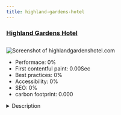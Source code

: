 ```yaml
---
title: highland-gardens-hotel
---
```


<div style="height: 3rem">
  <a href="https://highlandgardenshotel.com"><h3>Highland Gardens Hotel</h3></a>
</div>
<img loading="lazy" src="" alt="Screenshot of highlandgardenshotel.com" />
<ul>
  <li>Performace: 0%</li>
  <li>
    First contentful paint:
    0.00Sec
  </li>
  <li>Best practices: 0%</li>
  <li>Accessibility: 0%</li>
  <li>SEO: 0%</li>
  <li>carbon footprint: 0.000</li>
</ul>
<details>
  <summary>Description</summary>
  <p>Formerly known as the Hollywood Landmark Hotel, The Highland Gardens Hotel was designed and built for Entertainers, visitors and Hollywood Celebrities. The Hotel opened its doors in the mid 1950's utilizing classic Post and Beam architecture. Within walking distance to many major attractions, The Highland Gardens quickly became home to many famous Hollywood stars.

Because of its location just off Hollywood Boulevard and its tranquil setting, the Highland Gardens hotel still attracts many famous and up and coming celebrities. Our Rock Star Guests have included members of: The Rat Pack, Jim Morrison, Janis Joplin, Jefferson Airplane, Moody Blues, C Train, Pulse, Shep Gordon, Creedence Clearwater Revival, Butterfield Band, Ten Years After, Joe Cocker Group, Siegfried & Roy, plus many more.

Recent film shoots include hit shows as 90210, Unusual Suspects and HGTV's Design Star (seen below), films such as Greenberg with Ben Stiller, and photo shoots with such people as Jennifer Lawrence and Italian Vogue.Highland Gardens Hotel is nestled in the Hollywood hills just above Hollywood Blvd. Hotel booking system has been used from Solidres is used for hotel reservations.</p>
</details>

